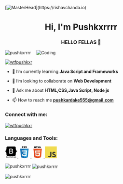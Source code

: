 [![MasterHead](https://1.bp.blogspot.com/-7A4WynwLsM...)](https://rishavchanda.io)


<h1 align="center">Hi, I'm Pushkxrrrr</h1>
<h3 align="center">HELLO FELLAS 🦦</h3>

 <img align= "right" alt="Coding" width="400" src="https://encrypted-tbn0.gstatic.com/images?q=tbn:ANd9GcSA5WMZqZAw2rVwIYcUkZMFFnaxvmY5UN99ag">

<p align="left"> <img src="https://komarev.com/ghpvc/?username=pushkxrrrr&label=Profile%20views&color=0e75b6&style=flat" alt="pushkxrrrr" /> </p>

<p align="left"> <a href="https://twitter.com/wtfpushkxr" target="blank"><img src="https://img.shields.io/twitter/follow/wtfpushkxr?logo=twitter&style=for-the-badge" alt="wtfpushkxr" /></a> </p>

- 🌱 I’m currently learning **Java Script and Frameworks**

- 👯 I’m looking to collaborate on **Web Development**

- 💬 Ask me about **HTML,CSS,Java Script, Node js**

- 📫 How to reach me **pushkardake555@gmail.com**

<h3 align="left">Connect with me:</h3>
<p align="left">
<a href="https://twitter.com/wtfpushkxr" target="blank"><img align="center" src="https://raw.githubusercontent.com/rahuldkjain/github-profile-readme-generator/master/src/images/icons/Social/twitter.svg" alt="wtfpushkxr" height="30" width="40" /></a>
</p>

<h3 align="left">Languages and Tools:</h3>
<p align="left"> <a href="https://getbootstrap.com" target="_blank" rel="noreferrer"> <img src="https://raw.githubusercontent.com/devicons/devicon/master/icons/bootstrap/bootstrap-plain-wordmark.svg" alt="bootstrap" width="40" height="40"/> </a> <a href="https://www.w3schools.com/css/" target="_blank" rel="noreferrer"> <img src="https://raw.githubusercontent.com/devicons/devicon/master/icons/css3/css3-original-wordmark.svg" alt="css3" width="40" height="40"/> </a> <a href="https://www.w3.org/html/" target="_blank" rel="noreferrer"> <img src="https://raw.githubusercontent.com/devicons/devicon/master/icons/html5/html5-original-wordmark.svg" alt="html5" width="40" height="40"/> </a> <a href="https://developer.mozilla.org/en-US/docs/Web/JavaScript" target="_blank" rel="noreferrer"> <img src="https://raw.githubusercontent.com/devicons/devicon/master/icons/javascript/javascript-original.svg" alt="javascript" width="40" height="40"/> </a> </p>

<p><img align="left" src="https://github-readme-stats.vercel.app/api/top-langs?username=pushkxrrrr&show_icons=true&locale=en&layout=compact" alt="pushkxrrrr" /></p>

<p>&nbsp;<img align="center" src="https://github-readme-stats.vercel.app/api?username=pushkxrrrr&show_icons=true&locale=en" alt="pushkxrrrr" /></p>

<p><img align="center" src="https://github-readme-streak-stats.herokuapp.com/?user=pushkxrrrr&" alt="pushkxrrrr" /></p>
